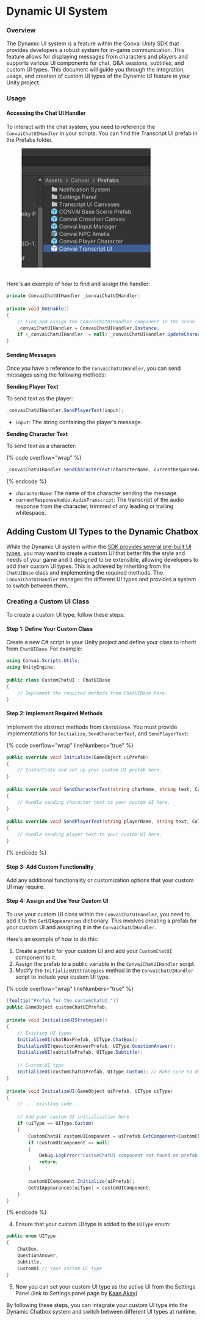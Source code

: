 # Dynamic UI System

### Overview

The Dynamic UI system is a feature within the Convai Unity SDK that provides developers a robust system for in-game communication. This feature allows for displaying messages from characters and players and supports various UI components for chat, Q\&A sessions, subtitles, and custom UI types. This document will guide you through the integration, usage, and creation of custom UI types of the Dynamic UI feature in your Unity project.

### Usage

#### Accessing the Chat UI Handler

To interact with the chat system, you need to reference the `ConvaiChatUIHandler` in your scripts. You can find the Transcript UI prefab in the Prefabs folder.&#x20;

<figure><img src="../../../.gitbook/assets/image 1.png" alt="" width="338"><figcaption></figcaption></figure>

\
Here's an example of how to find and assign the handler:

```csharp
private ConvaiChatUIHandler _convaiChatUIHandler;

private void OnEnable()
{
    // Find and assign the ConvaiChatUIHandler component in the scene
    _convaiChatUIHandler = ConvaiChatUIHandler.Instance;
    if (_convaiChatUIHandler != null) _convaiChatUIHandler.UpdateCharacterList();
}
```

#### Sending Messages

Once you have a reference to the `ConvaiChatUIHandler`, you can send messages using the following methods:

**Sending Player Text**

To send text as the player:

```csharp
_convaiChatUIHandler.SendPlayerText(input);
```

* `input`: The string containing the player's message.

**Sending Character Text**

To send text as a character:

{% code overflow="wrap" %}
```csharp
_convaiChatUIHandler.SendCharacterText(characterName, currentResponseAudio.AudioTranscript.Trim());
```
{% endcode %}

* `characterName`: The name of the character sending the message.
* `currentResponseAudio.AudioTranscript`: The transcript of the audio response from the character, trimmed of any leading or trailing whitespace.

## Adding Custom UI Types to the Dynamic Chatbox

While the Dynamic UI system within the [SDK provides several pre-built UI types](../convai-ui-prefabs.md), you may want to create a custom UI that better fits the style and needs of your game and it designed to be extensible, allowing developers to add their custom UI types. This is achieved by inheriting from the `ChatUIBase` class and implementing the required methods. The `ConvaiChatUIHandler` manages the different UI types and provides a system to switch between them.

### Creating a Custom UI Class

To create a custom UI type, follow these steps:

#### Step 1: Define Your Custom Class

Create a new C# script in your Unity project and define your class to inherit from `ChatUIBase`. For example:

```csharp
using Convai.Scripts.Utils;
using UnityEngine;

public class CustomChatUI : ChatUIBase
{
    // Implement the required methods from ChatUIBase here.
}
```

#### Step 2: Implement Required Methods

Implement the abstract methods from `ChatUIBase`. You must provide implementations for `Initialize`, `SendCharacterText`, and `SendPlayerText`:

{% code overflow="wrap" lineNumbers="true" %}
```csharp
public override void Initialize(GameObject uiPrefab)
{
    // Instantiate and set up your custom UI prefab here.
}

public override void SendCharacterText(string charName, string text, Color characterTextColor)
{
    // Handle sending character text to your custom UI here.
}

public override void SendPlayerText(string playerName, string text, Color playerTextColor)
{
    // Handle sending player text to your custom UI here.
}
```
{% endcode %}

#### Step 3: Add Custom Functionality

Add any additional functionality or customization options that your custom UI may require.

#### Step 4: Assign and Use Your Custom UI

To use your custom UI class within the `ConvaiChatUIHandler`, you need to add it to the `GetUIAppearances` dictionary. This involves creating a prefab for your custom UI and assigning it in the `ConvaiChatUIHandler`.

Here's an example of how to do this:

1. Create a prefab for your custom UI and add your `CustomChatUI` component to it.
2. Assign the prefab to a public variable in the `ConvaiChatUIHandler` script.
3. Modify the `InitializeUIStrategies` method in the `ConvaiChatUIHandler` script to include your custom UI type.

{% code overflow="wrap" lineNumbers="true" %}
```csharp
[Tooltip("Prefab for the customChatUI.")]
public GameObject customChatUIPrefab;

private void InitializeUIStrategies()
{
    // Existing UI types
    InitializeUI(chatBoxPrefab, UIType.ChatBox);
    InitializeUI(questionAnswerPrefab, UIType.QuestionAnswer);
    InitializeUI(subtitlePrefab, UIType.Subtitle);

    // Custom UI type
    InitializeUI(customChatUIPrefab, UIType.Custom); // Make sure to define UIType.Custom in the UIType enum
}

private void InitializeUI(GameObject uiPrefab, UIType uiType)
{
    // ... existing code...

    // Add your custom UI initialization here
    if (uiType == UIType.Custom)
    {
        CustomChatUI customUIComponent = uiPrefab.GetComponent<CustomChatUI>();
        if (customUIComponent == null)
        {
            Debug.LogError("CustomChatUI component not found on prefab.");
            return;
        }

        customUIComponent.Initialize(uiPrefab);
        GetUIAppearances[uiType] = customUIComponent;
    }
}
```
{% endcode %}

4. Ensure that your custom UI type is added to the `UIType` enum:

```csharp
public enum UIType
{
    ChatBox,
    QuestionAnswer,
    Subtitle,
    CustomUI // Your custom UI type
}
```

5. Now you can set your custom UI type as the active UI from the Settings Panel (link to Settings panel page by [Kaan Akay](https://app.gitbook.com/u/7lmTPHpjkSXuPBUANxZYt5XYrIM2 "mention"))

By following these steps, you can integrate your custom UI type into the Dynamic Chatbox system and switch between different UI types at runtime.



